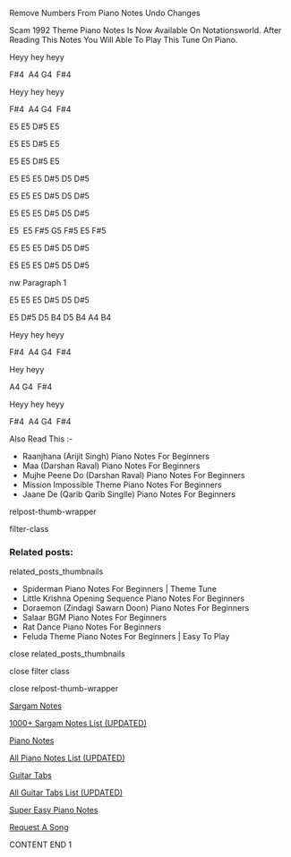 
Remove Numbers From Piano Notes
Undo Changes

Scam 1992 Theme Piano Notes Is Now Available On Notationsworld. After Reading This Notes You Will Able To Play This Tune On Piano.



Heyy hey heyy

F#4  A4 G4  F#4

Heyy hey heyy

F#4  A4 G4  F#4



E5 E5 D#5 E5

E5 E5 D#5 E5

E5 E5 D#5 E5



E5 E5 E5 D#5 D5 D#5

E5 E5 E5 D#5 D5 D#5

E5 E5 E5 D#5 D5 D#5

E5  E5 F#5 G5 F#5 E5 F#5



E5 E5 E5 D#5 D5 D#5

E5 E5 E5 D#5 D5 D#5

nw Paragraph 1

E5 E5 E5 D#5 D5 D#5

E5 D#5 D5 B4 D5 B4 A4 B4



Heyy hey heyy

F#4  A4 G4  F#4

Hey heyy

A4 G4  F#4

Heyy hey heyy

F#4  A4 G4  F#4



Also Read This :-

* Raanjhana (Arijit Singh) Piano Notes For Beginners
* Maa (Darshan Raval) Piano Notes For Beginners
* Mujhe Peene Do (Darshan Raval) Piano Notes For Beginners
* Mission Impossible Theme Piano Notes For Beginners
* Jaane De (Qarib Qarib Singlle) Piano Notes For Beginners

relpost-thumb-wrapper

filter-class

### Related posts:

related_posts_thumbnails

* Spiderman Piano Notes For Beginners | Theme Tune
* Little Krishna Opening Sequence Piano Notes For Beginners
* Doraemon (Zindagi Sawarn Doon) Piano Notes For Beginners
* Salaar BGM Piano Notes For Beginners
* Rat Dance Piano Notes For Beginners
* Feluda Theme Piano Notes For Beginners | Easy To Play

close related_posts_thumbnails

close filter class

close relpost-thumb-wrapper

[Sargam Notes](https://www.notationsworld.com/sargam-notes.html)

[1000+ Sargam Notes List (UPDATED)](https://www.notationsworld.com/all-songs-list-sargam-notes.html)

[Piano Notes](https://www.notationsworld.com/piano-notes.html)

[All Piano Notes List (UPDATED)](https://www.notationsworld.com/all-songs-list-piano-notes.html)

[Guitar Tabs](https://www.notationsworld.com/guitar-tabs.html)

[All Guitar Tabs List (UPDATED)](https://www.notationsworld.com/all-songs-list-guitar-tabs.html)

[Super Easy Piano Notes](https://studywall.in/)

[Request A Song](https://www.notationsworld.com/request-a-song.html)

CONTENT END 1

